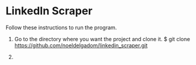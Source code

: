 # LinkedIn Scraper

Follow these instructions to run the program.

1. Go to the directory where you want the project and clone it.
$ git clone https://github.com/noeldelgadom/linkedin_scraper.git

2. 
